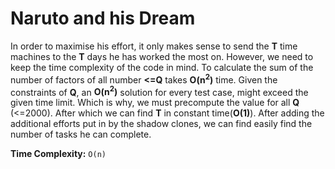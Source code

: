 # Naruto and his Dream

In order to maximise his effort, it only makes sense to send the **T** time machines to the **T** days he has worked the most on.
However, we need to keep the time complexity of the code in mind. To calculate the sum of the number of factors of all number **<=Q** takes **O(n<sup>2</sup>)** time. Given the constraints of **Q**, an **O(n<sup>2</sup>)** solution for every test case, might exceed the given time limit.
Which is why, we must precompute the value for all **Q** (<=2000). After which we can find **T** in constant time(**O(1)**).
After adding the additional efforts put in by the shadow clones, we can find easily find the number of tasks he can complete.

**Time Complexity:** `O(n)`